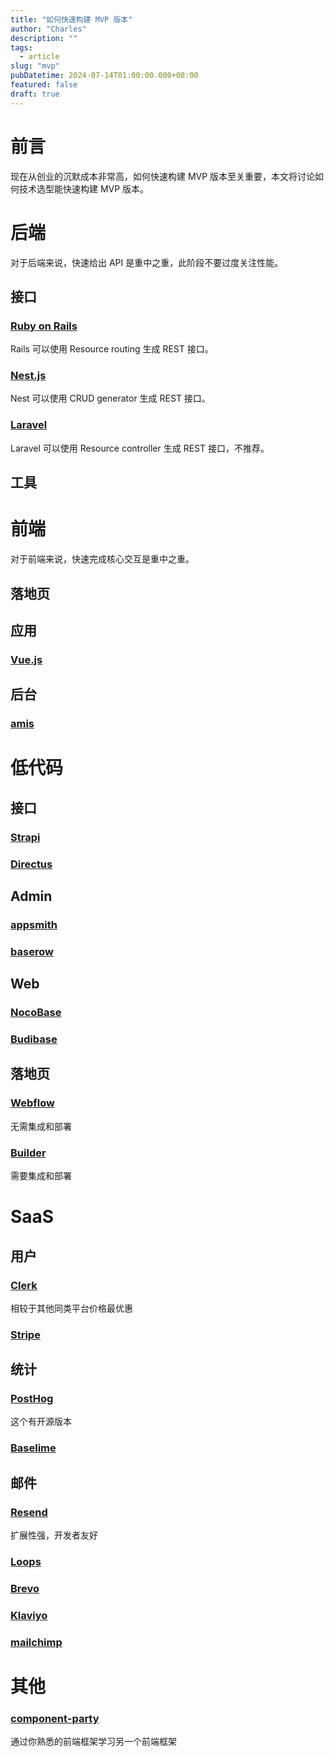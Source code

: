 ```yaml
---
title: "如何快速构建 MVP 版本"
author: "Charles"
description: ""
tags:
  - article
slug: "mvp"
pubDatetime: 2024-07-14T01:00:00.000+08:00
featured: false
draft: true
---
```


# 前言
现在从创业的沉默成本非常高，如何快速构建 MVP 版本至关重要，本文将讨论如何技术选型能快速构建 MVP 版本。

# 后端
对于后端来说，快速给出 API 是重中之重，此阶段不要过度关注性能。

## 接口

### [Ruby on Rails](https://github.com/rails/rails)
Rails 可以使用 Resource routing 生成 REST 接口。

### [Nest.js](https://github.com/nestjs/nest)
Nest 可以使用 CRUD generator 生成 REST 接口。

### [Laravel](https://github.com/laravel/laravel)
Laravel 可以使用 Resource controller 生成 REST 接口，不推荐。

## 工具

# 前端
对于前端来说，快速完成核心交互是重中之重。

## 落地页



## 应用
### [Vue.js](https://github.com/vuejs/core)

## 后台
### [amis](https://github.com/baidu/amis)

# 低代码

## 接口

### [Strapi](https://github.com/strapi/strapi)

### [Directus](https://github.com/directus/directus)

## Admin

### [appsmith](https://github.com/appsmithorg/appsmith)

### [baserow](https://github.com/bram2w/baserow)

## Web

### [NocoBase](https://github.com/nocobase/nocobase)

### [Budibase](https://github.com/budibase/budibase)

## 落地页

### [Webflow](https://webflow.com/)
无需集成和部署

### [Builder](https://github.com/BuilderIO/builder)
需要集成和部署

# SaaS

## 用户

### [Clerk](https://clerk.com/)
相较于其他同类平台价格最优惠

### [Stripe](https://stripe.com/)

## 统计

### [PostHog](https://posthog.com/)
这个有开源版本

### [Baselime](https://baselime.io/)

## 邮件

### [Resend](https://resend.com/)
扩展性强，开发者友好

### [Loops](https://loops.so/)

### [Brevo](https://www.brevo.com/)

### [Klaviyo](https://www.klaviyo.com/)

### [mailchimp](https://mailchimp.com/)

# 其他

### [component-party](https://component-party.dev/)
通过你熟悉的前端框架学习另一个前端框架
